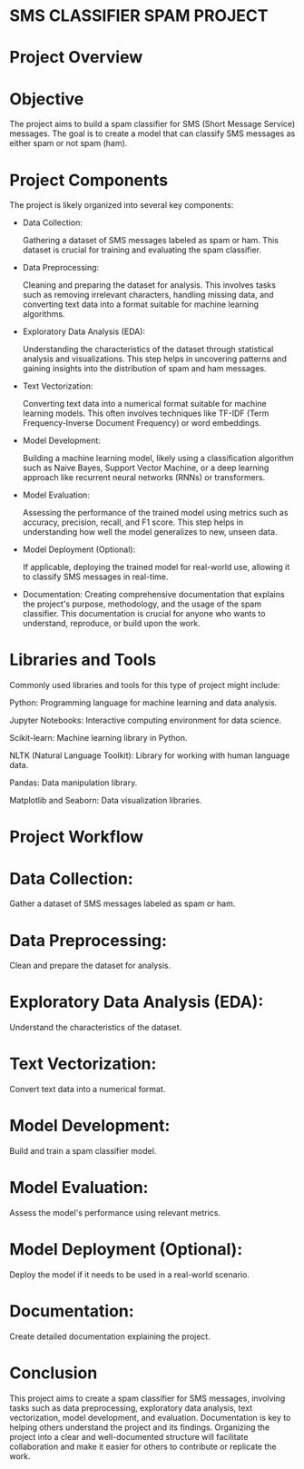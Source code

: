 # SMS CLASSIFIER SPAM PROJECT
# Project Overview
# Objective
The project aims to build a spam classifier for SMS (Short Message Service) messages. The goal is to create a model that can classify SMS messages as either spam or not spam (ham).

# Project Components
The project is likely organized into several key components:

* Data Collection:
  
   Gathering a dataset of SMS messages labeled as spam or ham. This dataset is crucial for training and evaluating the spam classifier.

* Data Preprocessing:
  
   Cleaning and preparing the dataset for analysis. This involves tasks such as removing irrelevant characters, handling missing data, and converting text data into a format suitable for machine learning algorithms.

* Exploratory Data Analysis (EDA):
  
  Understanding the characteristics of the dataset through statistical analysis and visualizations. This step helps in uncovering patterns and gaining insights into the distribution of spam and ham messages.

* Text Vectorization:
  
  Converting text data into a numerical format suitable for machine learning models. This often involves techniques like TF-IDF (Term Frequency-Inverse Document Frequency) or word embeddings.

* Model Development:
  
  Building a machine learning model, likely using a classification algorithm such as Naive Bayes, Support Vector Machine, or a deep learning approach like recurrent neural networks (RNNs) or transformers.

* Model Evaluation:
  
   Assessing the performance of the trained model using metrics such as accuracy, precision, recall, and F1 score. This step helps in understanding how well the model generalizes to new, unseen data.

* Model Deployment (Optional):
  
   If applicable, deploying the trained model for real-world use, allowing it to classify SMS messages in real-time.

* Documentation:
  Creating comprehensive documentation that explains the project's purpose, methodology, and the usage of the spam classifier. This documentation is crucial for anyone who wants to understand, reproduce, or build upon the work.

# Libraries and Tools
Commonly used libraries and tools for this type of project might include:

Python: Programming language for machine learning and data analysis.

Jupyter Notebooks: Interactive computing environment for data science.

Scikit-learn: Machine learning library in Python.

NLTK (Natural Language Toolkit): Library for working with human language data.

Pandas: Data manipulation library.

Matplotlib and Seaborn: Data visualization libraries.

# Project Workflow
# Data Collection: 

Gather a dataset of SMS messages labeled as spam or ham.

# Data Preprocessing: 

Clean and prepare the dataset for analysis.

# Exploratory Data Analysis (EDA):

Understand the characteristics of the dataset.

# Text Vectorization: 

Convert text data into a numerical format.

# Model Development:

Build and train a spam classifier model.

# Model Evaluation: 

Assess the model's performance using relevant metrics.

# Model Deployment (Optional):

Deploy the model if it needs to be used in a real-world scenario.

# Documentation: 

Create detailed documentation explaining the project.

# Conclusion
This project aims to create a spam classifier for SMS messages, involving tasks such as data preprocessing, exploratory data analysis, text vectorization, model development, and evaluation. Documentation is key to helping others understand the project and its findings. Organizing the project into a clear and well-documented structure will facilitate collaboration and make it easier for others to contribute or replicate the work.
